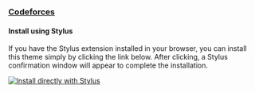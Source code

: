 ### [Codeforces](https://codeforces.com)

#### Install using Stylus

If you have the Stylus extension installed in your browser, you can install this theme simply by clicking the link below. After clicking, a Stylus confirmation window will appear to complete the installation.

[![Install directly with Stylus](https://img.shields.io/badge/Install%20directly%20with-Stylus-00adad.svg)](https://userstyles.world/api/style/16979.user.css)
